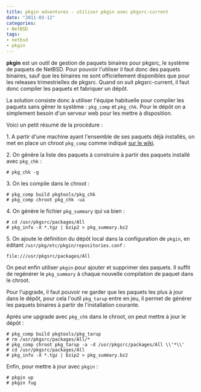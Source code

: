 ```yaml
---
title: pkgin adventures - utiliser pkgin avec pkgsrc-current
date: "2011-03-12"
categories:
- NetBSD
tags:
- netbsd
- pkgin
---
```


**pkgin** est un outil de gestion de paquets binaires pour pkgsrc, le
système de paquets de NetBSD. Pour pouvoir l'utiliser il faut donc des
paquets binaires, sauf que les binaires ne sont officiellement
disponibles que pour les releases trimestrielles de pkgsrc. Quand on
suit pkgsrc-current, il faut donc compiler les paquets et fabriquer un
dépôt.

<!--more-->

La solution consiste donc à utiliser l'équipe habituelle pour compiler
les paquets sans gêner le système : `pkg_comp` et `pkg_chk`. Pour le
dépôt on a simplement besoin d'un serveur web pour les mettre à
disposition.

Voici un petit résumé de la procédure :

​1. A partir d'une machine ayant l'ensemble de ses paquets déjà
installés, on met en place un chroot `pkg_comp` comme indiqué [sur le
wiki][].

​2. On génère la liste des paquets à construire à partir des paquets
installé avec `pkg_chk` :

    
    # pkg_chk -g
    

​3. On les compile dans le chroot :

    
    # pkg_comp build pkgtools/pkg_chk
    # pkg_comp chroot pkg_chk -ua
    

​4. On génère le fichier `pkg_summary` qui va bien :

    
    # cd /usr/pkgsrc/packages/All
    # pkg_info -X *.tgz | bzip2 > pkg_summary.bz2
    

​5. On ajoute le définition du dépôt local dans la configuration de
`pkgin`, en éditant `/usr/pkg/etc/pkgin/repositories.conf` :

    
    file:///usr/pkgsrc/packages/All
    

On peut enfin utiliser `pkgin` pour ajouter et supprimer des paquets. Il
suffit de regénérer le `pkg_summary` à chaque nouvelle compilation de
paquet dans le chroot.

Pour l'upgrade, il faut pouvoir ne garder que les paquets les plus à
jour dans le dépôt, pour cela l'outil `pkg_tarup` entre en jeu, il
permet de générer les paquets binaires à partir de l'installation
courante.

Après une upgrade avec `pkg_chk` dans le chroot, on peut mettre à jour
le dépôt :

    
    # pkg_comp build pkgtools/pkg_tarup
    # rm /usr/pkgsrc/packages/All/*
    # pkg_comp chroot pkg_tarup -a -d /usr/pkgsrc/packages/All \\'*\\'
    # cd /usr/pkgsrc/packages/All
    # pkg_info -X *.tgz | bzip2 > pkg_summary.bz2
    

Enfin, pour mettre à jour avec `pkgin` :

    
    # pkgin up
    # pkgin fug
    

[sur le wiki]: http://wiki.orgrim.net/netbsd/pkgsrc/pkg_comp
